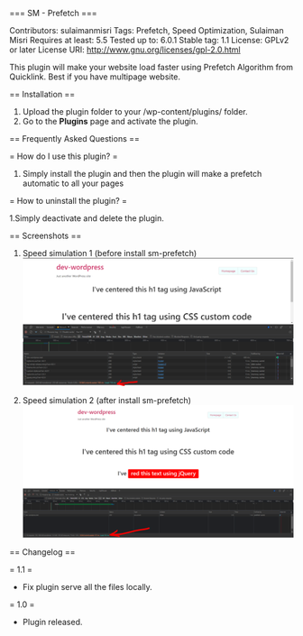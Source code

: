 === SM - Prefetch ===
 
Contributors: sulaimanmisri
Tags: Prefetch, Speed Optimization, Sulaiman Misri
Requires at least: 5.5
Tested up to: 6.0.1
Stable tag: 1.1
License: GPLv2 or later
License URI: http://www.gnu.org/licenses/gpl-2.0.html
  
This plugin will make your website load faster using Prefetch Algorithm from Quicklink. Best if you have multipage website.
  
== Installation ==
  
1. Upload the plugin folder to your /wp-content/plugins/ folder.
1. Go to the **Plugins** page and activate the plugin.
  
== Frequently Asked Questions ==
  
= How do I use this plugin? =
  
1. Simply install the plugin and then the plugin will make a prefetch automatic to all your pages
  
= How to uninstall the plugin? =
  
1.Simply deactivate and delete the plugin. 
  
== Screenshots ==
1. Speed simulation 1 (before install sm-prefetch)
<img src="includes/img/speed-simulation-2.PNG"
     alt="speed-simulation-2.PNG" />

2. Speed simulation 2 (after install sm-prefetch)
<img src="includes/img/speed-simulation-3.PNG"
     alt="speed-simulation-2.PNG" />
  
== Changelog ==

= 1.1 =
* Fix plugin serve all the files locally.

= 1.0 =
* Plugin released. 
